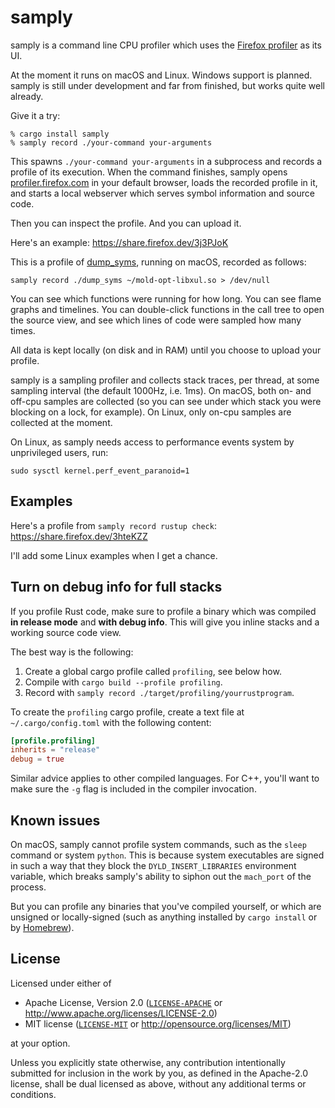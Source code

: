 # samply

samply is a command line CPU profiler which uses the [Firefox profiler](https://profiler.firefox.com/) as its UI.

At the moment it runs on macOS and Linux. Windows support is planned. samply is still under development and far from finished, but works quite well already.

Give it a try:

```
% cargo install samply
% samply record ./your-command your-arguments
```

This spawns `./your-command your-arguments` in a subprocess and records a profile of its execution. When the command finishes, samply opens
[profiler.firefox.com](https://profiler.firefox.com/) in your default browser, loads the recorded profile in it, and starts a local webserver which serves symbol information and source code.

Then you can inspect the profile. And you can upload it.

Here's an example: https://share.firefox.dev/3j3PJoK

This is a profile of [dump_syms](https://github.com/mozilla/dump_syms), running on macOS, recorded as follows:

```
samply record ./dump_syms ~/mold-opt-libxul.so > /dev/null
```

You can see which functions were running for how long. You can see flame graphs and timelines. You can double-click functions in the call tree to open the source view, and see which lines of code were sampled how many times.

All data is kept locally (on disk and in RAM) until you choose to upload your profile.

samply is a sampling profiler and collects stack traces, per thread, at some sampling interval (the default 1000Hz, i.e. 1ms). On macOS, both on- and off-cpu samples are collected (so you can see under which stack you were blocking on a lock, for example). On Linux, only on-cpu samples are collected at the moment.

On Linux, as samply needs access to performance events system by unprivileged users, run:

```
sudo sysctl kernel.perf_event_paranoid=1 
```

## Examples

Here's a profile from `samply record rustup check`: https://share.firefox.dev/3hteKZZ

I'll add some Linux examples when I get a chance.

## Turn on debug info for full stacks

If you profile Rust code, make sure to profile a binary which was compiled **in release mode** and **with debug info**. This will give you inline stacks and a working source code view.

The best way is the following:

 1. Create a global cargo profile called `profiling`, see below how.
 2. Compile with `cargo build --profile profiling`.
 3. Record with `samply record ./target/profiling/yourrustprogram`.

To create the `profiling` cargo profile, create a text file at `~/.cargo/config.toml` with the following content:

```toml
[profile.profiling]
inherits = "release"
debug = true
```

Similar advice applies to other compiled languages. For C++, you'll want to make sure the `-g` flag is included in the compiler invocation.

## Known issues

On macOS, samply cannot profile system commands, such as the `sleep` command or system `python`. This is because system executables are signed in such a way that they block the `DYLD_INSERT_LIBRARIES` environment variable, which breaks samply's ability to siphon out the `mach_port` of the process.

But you can profile any binaries that you've compiled yourself, or which are unsigned or locally-signed (such as anything installed by `cargo install` or by [Homebrew](brew.sh)).

## License

Licensed under either of

  * Apache License, Version 2.0 ([`LICENSE-APACHE`](./LICENSE-APACHE) or http://www.apache.org/licenses/LICENSE-2.0)
  * MIT license ([`LICENSE-MIT`](./LICENSE-MIT) or http://opensource.org/licenses/MIT)

at your option.

Unless you explicitly state otherwise, any contribution intentionally submitted
for inclusion in the work by you, as defined in the Apache-2.0 license, shall be
dual licensed as above, without any additional terms or conditions.
